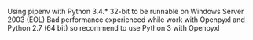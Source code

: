 Using pipenv with Python 3.4.* 32-bit to be runnable on Windows Server 2003 (EOL)
Bad performance experienced while work with Openpyxl and Python 2.7 (64 bit) so recommend to use Python 3 with Openpyxl

